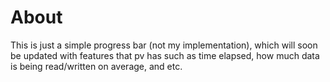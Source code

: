 # About
This is just a simple progress bar (not my implementation), which will soon
be updated with features that pv has such as time elapsed, how much data is
being read/written on average, and etc.
